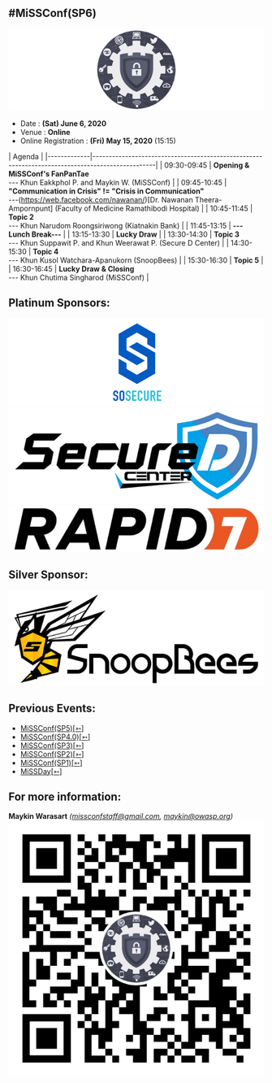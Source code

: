 ## #MiSSConf(SP6)

[![](/img/MiSSConf-icon-640x202.png "MiSSConf")](https://MiSSConf.github.io)

+ Date : **(Sat) June 6, 2020**
+ Venue : **Online**
+ Online Registration : **(Fri) May 15, 2020** (15:15)

|      Agenda       																							|
|-------------|-------------------------------------------------------------------------------------------------|
| 09:30-09:45 | **Opening & MiSSConf's FanPanTae** <br>--- Khun Eakkphol P. and Maykin W. (MiSSConf)			                                            |
| 09:45-10:45 | **"Communication in Crisis" != "Crisis in Communication"** <br>---(https://web.facebook.com/nawanan/)[Dr. Nawanan Theera-Ampornpunt] (Faculty of Medicine Ramathibodi Hospital)  |
| 10:45-11:45 | **Topic 2** <br>--- Khun Narudom Roongsiriwong (Kiatnakin Bank)									|
| 11:45-13:15 | **---Lunch Break---**																			|
| 13:15-13:30 | **Lucky Draw**	    																			|
| 13:30-14:30 | **Topic 3** <br>--- Khun Suppawit P. and Khun Weerawat P. (Secure D Center)			    		|
| 14:30-15:30 | **Topic 4** <br>--- Khun Kusol Watchara-Apanukorn (SnoopBees)									|
| 15:30-16:30 | **Topic 5** 																					|
| 16:30-16:45 | **Lucky Draw & Closing** <br>--- Khun Chutima Singharod (MiSSConf) 								|


## Platinum Sponsors:
[![](/SP6/Sponsors/SoSecure.png "SOSECURE - ทีมงานมืออาชีพรับอบรมทางด้าน Cybersecurity เพื่อความปลอดภัยทางไซเบอร์ขั้นสูง รวมทั้ง Penetration Testing การทดสอบไม่ให้มีการเจาะระบบจากเเหล่งภายนอกมายังเว็บไซต์ เพื่อให้เว็บไซต์ปลอดภัยมากขึ้น")](https://www.sosecure.co.th/)
[![](/SP6/Sponsors/SecureD.png "Your Secure Daemon. We provide cyber security services for your company ranging from cyber security training, consultant, penetration testing, incident response, and more.")](https://www.secure-d.tech/)
[![](/SP6/Sponsors/Rapid7.jpg "Accelerate Security, Vuln Management, Compliance")](https://www.rapid7.com/)

## Silver Sponsor:
[![](/SP6/Sponsors/SnoopBees.png "Today, information systems are widely used in many organizations. However, it is necessary to have all systems and data to be secured. To increase security, we provide various of services to your organization including")](https://www.snoopbees.com/)

## Previous Events:
* [MiSSConf(SP5)](https://www.techtalkthai.com/misscoinf-sp5-date-and-agenda-are-announced/)[[➳](https://www.facebook.com/notes/2450050635052739/)]
* [MiSSConf(SP4.0)](https://www.techtalkthai.com/missconfsp4-0-registration-will-start-in-2018-03-16/)[[➳](https://www.facebook.com/notes/1998382990191517)]
* [MiSSConf(SP3)](https://www.techtalkthai.com/missconfsp3-registration-date-is-marked-at-march-15th-2017-12-00/)[[➳](https://www.facebook.com/notes/1590473300982490)]
* [MiSSConf(SP2)](https://www.techtalkthai.com/missconfsp2-tickets-will-be-available-for-free-at-noon-of-2016-11-03/)[[➳](https://www.facebook.com/notes/1435209959842159)]
* [MiSSConf(SP1)](https://www.techtalkthai.com/introduce-to-missconfsp1-free-it-security-seminar/)[[➳](https://www.facebook.com/notes/1292590137437476)]
* [MiSSDay](https://www.techtalkthai.com/it-connect-miss-day/)[[➳](https://www.facebook.com/notes/1257877097575447)]


## For more information:
**Maykin Warasart** *(missconfstaff@gmail.com, maykin@owasp.org)*
[![](/img/lineat-missconf-v2-640.png "Talk w/ us via LINE")](https://line.me/R/ti/p/%40missconf)
